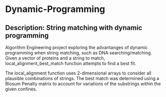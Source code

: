 # Dynamic-Programming
## Description: String matching with dynamic programming 

Algorithm Engineering project exploring the advantanges of dynamic programming when string matching, such as DNA searching/matching. Given a vector of proteins and a string to match, local_alignment_best_match function attempts to find a best fit. 

The local_alignment function uses 2-dimensional arrays to consider all plausible combinations of strings. The best match was determined using a Blosum Penalty matrix to account for variations of the substrings within the given confines.   
